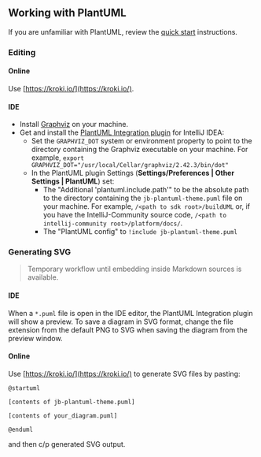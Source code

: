 ## Working with PlantUML

If you are unfamiliar with PlantUML, review the [quick start](https://plantuml.com/starting) instructions.

### Editing

#### Online

Use [https://kroki.io/](https://kroki.io/).

#### IDE

* Install [Graphviz](https://plantuml.com/graphviz-dot) on your machine.
* Get and install the [PlantUML Integration plugin](https://plugins.jetbrains.com/plugin/7017-plantuml-integration) for IntelliJ IDEA:
    * Set the `GRAPHVIZ_DOT` system or environment property to point to the directory containing the Graphviz executable on your machine. For example, `export GRAPHVIZ_DOT="/usr/local/Cellar/graphviz/2.42.3/bin/dot"`
    * In the PlantUML plugin Settings (**Settings/Preferences \| Other Settings \| PlantUML**) set:
        * The "Additional 'plantuml.include.path'" to be the absolute path to the directory containing the `jb-plantuml-theme.puml` file on your machine. For example, `/<path to sdk root>/buildUML` or, if you have the IntelliJ-Community source code, `/<path to intellij-community root>/platform/docs/`.
        * The "PlantUML config" to `!include jb-plantuml-theme.puml`

### Generating SVG

> Temporary workflow until embedding inside Markdown sources is available.

#### IDE

When a `*.puml` file is open in the IDE editor, the PlantUML Integration plugin will show a preview. To save a diagram in SVG format, change the file extension from the default PNG to SVG when saving the diagram from the preview window.

#### Online

Use [https://kroki.io/](https://kroki.io/) to generate SVG files by pasting:

```
@startuml

[contents of jb-plantuml-theme.puml]

[contents of your_diagram.puml]

@enduml
```

and then c/p generated SVG output.